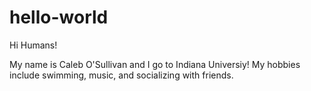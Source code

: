 # hello-world

Hi Humans!

My name is Caleb O'Sullivan and I go to Indiana Universiy! My hobbies include swimming, music, and socializing with friends.

